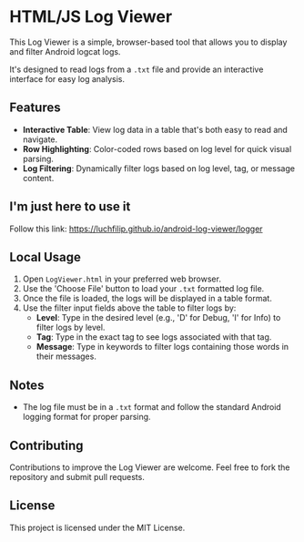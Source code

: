 # HTML/JS Log Viewer

This Log Viewer is a simple, browser-based tool that allows you to display and filter Android logcat logs. 

It's designed to read logs from a `.txt` file and provide an interactive interface for easy log analysis.

## Features

- **Interactive Table**: View log data in a table that's both easy to read and navigate.
- **Row Highlighting**: Color-coded rows based on log level for quick visual parsing.
- **Log Filtering**: Dynamically filter logs based on log level, tag, or message content.

## I'm just here to use it

Follow this link: https://luchfilip.github.io/android-log-viewer/logger 

## Local Usage

1. Open `LogViewer.html` in your preferred web browser.
2. Use the 'Choose File' button to load your `.txt` formatted log file.
3. Once the file is loaded, the logs will be displayed in a table format.
4. Use the filter input fields above the table to filter logs by:
   - **Level**: Type in the desired level (e.g., 'D' for Debug, 'I' for Info) to filter logs by level.
   - **Tag**: Type in the exact tag to see logs associated with that tag.
   - **Message**: Type in keywords to filter logs containing those words in their messages.

## Notes

- The log file must be in a `.txt` format and follow the standard Android logging format for proper parsing.

## Contributing

Contributions to improve the Log Viewer are welcome. Feel free to fork the repository and submit pull requests.

## License

This project is licensed under the MIT License.
